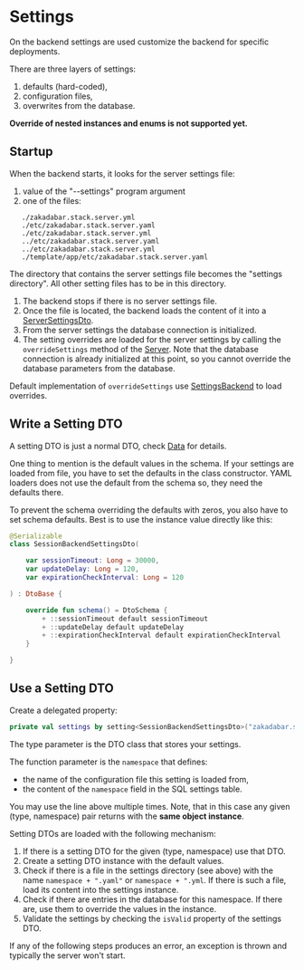 # Settings

On the backend settings are used customize the backend for specific deployments.

There are three layers of settings:

1. defaults (hard-coded),
1. configuration files,
1. overwrites from the database.

**Override of nested instances and enums is not supported yet.**

## Startup

When the backend starts, it looks for the server settings file:

1. value of the "--settings" program argument
2. one of the files:

```
   ./zakadabar.stack.server.yml
   ./etc/zakadabar.stack.server.yaml
   ./etc/zakadabar.stack.server.yml
   ../etc/zakadabar.stack.server.yaml
   ../etc/zakadabar.stack.server.yml
   ./template/app/etc/zakadabar.stack.server.yaml
```

The directory that contains the server settings file becomes the
"settings directory". All other setting files has to be in this directory.

1. The backend stops if there is no server settings file.
1. Once the file is located, the backend loads the content of it into a
   [ServerSettingsDto](/src/commonMain/kotlin/zakadabar/stack/data/builtin/settings/ServerSettingsDto.kt).
1. From the server settings the database connection is initialized.
1. The setting overrides are loaded for the server settings by calling the `overrideSettings` method of the
   [Server](/src/jvmMain/kotlin/zakadabar/stack/backend/Server.kt). Note that the database connection is already
   initialized at this point, so you cannot override the database parameters from the database.

Default implementation of `overrideSettings` use [SettingsBackend](../../../../core/src/jvmMain/kotlin/zakadabar/stack/backend/data/builtin/resources/SettingBackend.kt)
to load overrides.

## Write a Setting DTO

A setting DTO is just a normal DTO, check [Data](../Data.md) for details.

One thing to mention is the default values in the schema. If your settings are loaded from file, you have to set the defaults in the class constructor. YAML loaders does not use the default from the
schema so, they need the defaults there.

To prevent the schema overriding the defaults with zeros, you also have to set schema defaults. Best is to use the instance value directly like this:

```kotlin
@Serializable
class SessionBackendSettingsDto(

    var sessionTimeout: Long = 30000,
    var updateDelay: Long = 120,
    var expirationCheckInterval: Long = 120

) : DtoBase {

    override fun schema() = DtoSchema {
        + ::sessionTimeout default sessionTimeout
        + ::updateDelay default updateDelay
        + ::expirationCheckInterval default expirationCheckInterval
    }

}
```

## Use a Setting DTO

Create a delegated property:

```kotlin
private val settings by setting<SessionBackendSettingsDto>("zakadabar.stack.session")
```

The type parameter is the DTO class that stores your settings.

The function parameter is the `namespace` that defines:

* the name of the configuration file this setting is loaded from,
* the content of the `namespace` field in the SQL settings table.

You may use the line above multiple times. Note, that in this case any given (type, namespace)
pair returns with the **same object instance**.

Setting DTOs are loaded with the following mechanism:

1. If there is a setting DTO for the given (type, namespace) use that DTO.
1. Create a setting DTO instance with the default values.
1. Check if there is a file in the settings directory (see above) with the name `namespace + ".yaml"` or
   `namespace + ".yml`. If there is such a file, load its content into the settings instance.
1. Check if there are entries in the database for this namespace. If there are, use them to override the values in the instance.
1. Validate the settings by checking the `isValid` property of the settings DTO.

If any of the following steps produces an error, an exception is thrown and typically the server won't start.